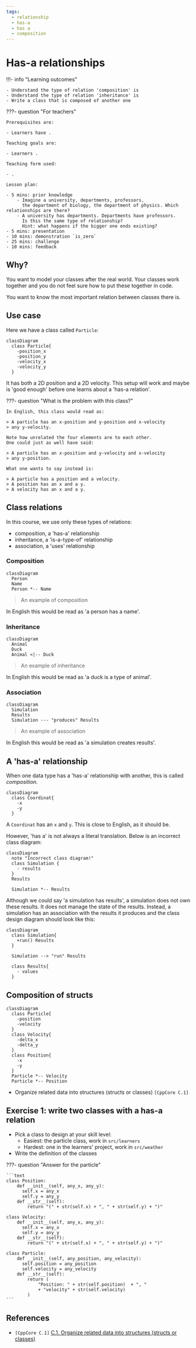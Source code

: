 ```yaml
---
tags:
  - relationship
  - has-a
  - has a
  - composition
---
```


# Has-a relationships

!!!- info "Learning outcomes"

    - Understand the type of relation 'composition' is
    - Understand the type of relation 'inheritance' is
    - Write a class that is composed of another one

???- question "For teachers"

    Prerequisites are:

    - Learners have .

    Teaching goals are:

    - Learners .

    Teaching form used:

    - .

    Lesson plan:

    - 5 mins: prior knowledge
        - Imagine a university, departments, professors,
          the department of biology, the department of physics. Which relationships are there?
        - A university has departments. Departments have professors.
          Is this the same type of relationship?
          Hint: what happens if the bigger one ends existing?
    - 5 mins: presentation
    - 10 mins: demonstration `is_zero`
    - 25 mins: challenge
    - 10 mins: feedback


## Why?

You want to model your classes after the real world.
Your classes work together and you do not feel sure how to
put these together in code.

You want to know the most important relation between classes there is.

## Use case

Here we have a class called `Particle`:

```mermaid
classDiagram
  class Particle{
    -position_x
    -position_y
    -velocity_x
    -velocity_y
  }
```

It has both a 2D position and a 2D velocity.
This setup will work and maybe is 'good enough'
before one learns about a 'has-a relation'.

???- question "What is the problem with this class?"

    In English, this class would read as:

    > A particle has an x-position and y-position and x-velocity
    > any y-velocity.

    Note how unrelated the four elements are to each other.
    One could just as well have said:

    > A particle has an x-position and y-velocity and x-velocity
    > any y-position.

    What one wants to say instead is:

    > A particle has a position and a velocity.
    > A position has an x and a y.
    > A velocity has an x and a y.

## Class relations

In this course, we use only these types of relations:

- composition, a 'has-a' relationship
- inheritance, a 'is-a-type-of' relationship
- association, a 'uses' relationship

### Composition


```mermaid
classDiagram
  Person
  Name
  Person *-- Name
```

> An example of composition

In English this would be read as 'a person has a name'.

### Inheritance

```mermaid
classDiagram
  Animal
  Duck
  Animal <|-- Duck
```

> An example of inheritance

In English this would be read as 'a duck is a type of animal'.

### Association

```mermaid
classDiagram
  Simulation
  Results
  Simulation --- "produces" Results
```

> An example of association

In English this would be read as 'a simulation creates results'.

## A 'has-a' relationship

When one data type has a 'has-a' relationship with another,
this is called *composition*.

```mermaid
classDiagram
  class Coordinat{
    -x
    -y
  }
```

A `Coordinat` has an `x` and `y`.
This is close to English, as it should be.

However, 'has a' is not always a literal translation.
Below is an incorrect class diagram:

```mermaid
classDiagram
  note "Incorrect class diagram!"
  class Simulation {
    - results
  }
  Results

  Simulation *-- Results
```

Although we could say 'a simulation has results', a simulation does
not own these results. It does not manage the state of the results.
Instead, a simulation has an association with the results it produces
and the class design diagram should look like this:

```mermaid
classDiagram
  class Simulation{
    +run() Results
  }

  Simulation --> "run" Results

  class Results{
    - values
  }
```

## Composition of structs

```mermaid
classDiagram
  class Particle{
    -position
    -velocity
  }
  class Velocity{
    -delta_x
    -delta_y
  }
  class Position{
    -x
    -y
  }
  Particle *-- Velocity
  Particle *-- Position
```

- Organize related data into structures (structs or classes) `[CppCore C.1]`

## Exercise 1: write two classes with a has-a relation

- Pick a class to design at your skill level:
    - Easiest: the particle class, work in `src/learners`
    - Hardest: one in the learners' project, work in `src/weather`
- Write the definition of the classes

???- question "Answer for the particle"

    ```text
    class Position:
        def __init__(self, any_x, any_y):
          self.x = any_x
          self.y = any_y
        def __str__(self):
            return "(" + str(self.x) + ", " + str(self.y) + ")"

    class Velocity:
        def __init__(self, any_x, any_y):
          self.x = any_x
          self.y = any_y
        def __str__(self):
            return "(" + str(self.x) + ", " + str(self.y) + ")"

    class Particle:
        def __init__(self, any_position, any_velocity):
          self.position = any_position
          self.velocity = any_velocity
        def __str__(self):
            return (
                "Position: " + str(self.position)  + ", "
                + "velocity" + str(self.velocity)
            )
    ```

## References

- `[CppCore C.1]` [C.1. Organize related data into structures (structs or classes)](https://isocpp.github.io/CppCoreGuidelines/CppCoreGuidelines#Rc-org)
